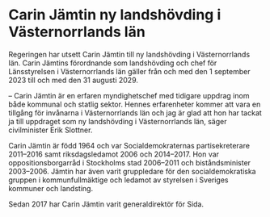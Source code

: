 # Carin Jämtin ny landshövding i Västernorrlands län

Regeringen har utsett Carin Jämtin till ny landshövding i Västernorrlands län. Carin Jämtins förordnande som landshövding och chef för Länsstyrelsen i Västernorrlands län gäller från och med den 1 september 2023 till och med den 31 augusti 2029.

– Carin Jämtin är en erfaren myndighetschef med tidigare uppdrag inom både kommunal och statlig sektor. Hennes erfarenheter kommer att vara en tillgång för invånarna i Västernorrlands län och jag är glad att hon har tackat ja till uppdraget som ny landshövding i Västernorrlands län, säger civilminister Erik Slottner.

Carin Jämtin är född 1964 och var Socialdemokraternas partisekreterare 2011–2016 samt riksdagsledamot 2006 och 2014–2017. Hon var oppositionsborgarråd i Stockholms stad 2006–2011 och biståndsminister 2003–2006. Jämtin har även varit gruppledare för den socialdemokratiska gruppen i kommunfullmäktige och ledamot av styrelsen i Sveriges kommuner och landsting.

Sedan 2017 har Carin Jämtin varit generaldirektör för Sida.
